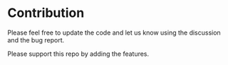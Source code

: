 
# Contribution

Please feel free to update the code and let us know using the discussion and the bug report.

Please support this repo by adding the features.

